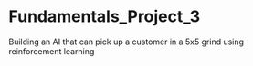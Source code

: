# Fundamentals_Project_3
Building an AI that can pick up a customer in a 5x5 grind using reinforcement learning 
